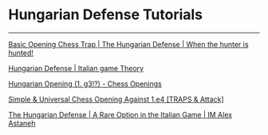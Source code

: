 ﻿# Hungarian Defense Tutorials

---

[Basic Opening Chess Trap | The Hungarian Defense | When the hunter is hunted!](https://www.youtube.com/watch?v=YUjk3qQXRJg)

[Hungarian Defense | Italian game Theory](https://www.youtube.com/watch?v=vE5bmrB0raM)

[Hungarian Opening (1. g3!?) - Chess Openings](https://www.youtube.com/watch?v=q3DOozhQQPY)

[Simple & Universal Chess Opening Against 1.e4 [TRAPS & Attack]](https://www.youtube.com/watch?v=QthrDUhANOs)

[The Hungarian Defense | A Rare Option in the Italian Game | IM Alex Astaneh](https://www.youtube.com/watch?v=oBRZp9yOPyQ)

